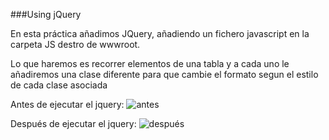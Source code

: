 ###Using jQuery

En esta práctica añadimos JQuery, añadiendo un fichero javascript en la carpeta JS destro de wwwroot.

Lo que haremos es recorrer elementos de una tabla y a cada uno le añadiremos una clase diferente para que cambie el formato segun el estilo de cada clase asociada

Antes de ejecutar el jquery:
![antes](https://github.com/JuanjoSalva/Using-jQuery/blob/master/JQueryExample/img/antes.PNG)


Después de ejecutar el jquery:
![después](https://github.com/JuanjoSalva/Using-jQuery/blob/master/JQueryExample/img/después.PNG)
